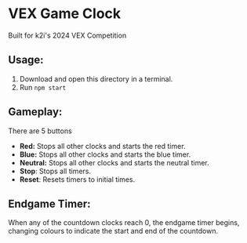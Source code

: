 # VEX Game Clock
Built for k2i's 2024 VEX Competition
## Usage:
1. Download and open this directory in a terminal.
1. Run `npm start`
## Gameplay:
There are 5 buttons
* **Red:** Stops all other clocks and starts the red timer.
* **Blue:** Stops all other clocks and starts the blue timer.
* **Neutral:** Stops all other clocks and starts the neutral timer.
* **Stop**: Stops all timers.
* **Reset**: Resets timers to initial times.
## Endgame Timer:
When any of the countdown clocks reach 0, the endgame timer begins, changing colours to indicate the start and end of the countdown.